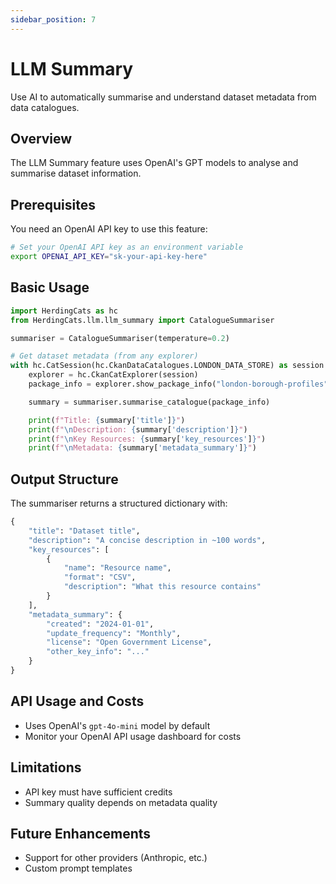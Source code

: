 ```yaml
---
sidebar_position: 7
---
```


# LLM Summary

Use AI to automatically summarise and understand dataset metadata from data catalogues.

## Overview

The LLM Summary feature uses OpenAI's GPT models to analyse and summarise dataset information.

## Prerequisites

You need an OpenAI API key to use this feature:

```bash
# Set your OpenAI API key as an environment variable
export OPENAI_API_KEY="sk-your-api-key-here"
```

## Basic Usage

```python
import HerdingCats as hc
from HerdingCats.llm.llm_summary import CatalogueSummariser

summariser = CatalogueSummariser(temperature=0.2)

# Get dataset metadata (from any explorer)
with hc.CatSession(hc.CkanDataCatalogues.LONDON_DATA_STORE) as session:
    explorer = hc.CkanCatExplorer(session)
    package_info = explorer.show_package_info("london-borough-profiles")

    summary = summariser.summarise_catalogue(package_info)

    print(f"Title: {summary['title']}")
    print(f"\nDescription: {summary['description']}")
    print(f"\nKey Resources: {summary['key_resources']}")
    print(f"\nMetadata: {summary['metadata_summary']}")
```

## Output Structure

The summariser returns a structured dictionary with:

```python
{
    "title": "Dataset title",
    "description": "A concise description in ~100 words",
    "key_resources": [
        {
            "name": "Resource name",
            "format": "CSV",
            "description": "What this resource contains"
        }
    ],
    "metadata_summary": {
        "created": "2024-01-01",
        "update_frequency": "Monthly",
        "license": "Open Government License",
        "other_key_info": "..."
    }
}
```

## API Usage and Costs

- Uses OpenAI's `gpt-4o-mini` model by default
- Monitor your OpenAI API usage dashboard for costs

## Limitations

- API key must have sufficient credits
- Summary quality depends on metadata quality

## Future Enhancements

- Support for other providers (Anthropic, etc.)
- Custom prompt templates
